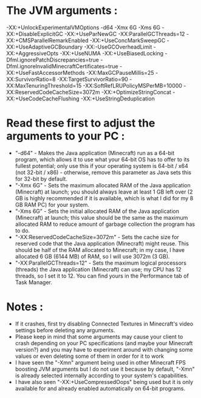 # The JVM arguments :
-XX:+UnlockExperimentalVMOptions -d64 -Xmx 6G -Xms 6G -XX:+DisableExplicitGC -XX:+UseParNewGC -XX:ParallelGCThreads=12 -XX:+CMSParallelRemarkEnabled -XX:+UseConcMarkSweepGC -XX:+UseAdaptiveGCBoundary -XX:-UseGCOverheadLimit -XX:+AggressiveOpts -XX:+UseNUMA -XX:+UseBiasedLocking -Dfml.ignorePatchDiscrepancies=true -Dfml.ignoreInvalidMinecraftCertificates=true -XX:+UseFastAccessorMethods -XX:MaxGCPauseMillis=25  -XX:SurvivorRatio=8 -XX:TargetSurvivorRatio=90 -XX:MaxTenuringThreshold=15 -XX:SoftRefLRUPolicyMSPerMB=10000 -XX:ReservedCodeCacheSize=3072m -XX:+OptimizeStringConcat -XX:+UseCodeCacheFlushing -XX:+UseStringDeduplication

# Read these first to adjust the arguments to your PC :

- "-d64" - Makes the Java application (Minecraft) run as a 64-bit program, which allows it to use what your 64-bit OS has to offer to its fullest potential; only use this if your operating system is 64-bit / x64 (not 32-bit / x86) - otherwise, remove this parameter as Java sets this for 32-bit by default.
- "-Xmx 6G" - Sets the maximum allocated RAM of the Java application (Minecraft) at launch; you should always leave at least 1 GB left over (2 GB is highly recommended if it is available, which is what I did for my 8 GB RAM PC) for your system.
- "-Xms 6G" - Sets the initial allocated RAM of the Java application (Minecraft) at launch; this value should be the same as the maximum allocated RAM to reduce amount of garbage collection the program has to do.
- "-XX:ReservedCodeCacheSize=3072m" - Sets the cache size for reserved code that the Java application (Minecraft) might reuse. This should be half of the RAM allocated to Minecraft; in my case, I have allocated 6 GB (6144 MB) of RAM, so I will use 3072m (3 GB).
- "-XX:ParallelGCThreads=12" - Sets the maximum logical processors (threads) the Java application (Minecraft) can use; my CPU has 12 threads, so I set it to 12. You can find yours in the Performance tab of Task Manager.

# Notes :
- If it crashes, first try disabling Connected Textures in Minecraft's video settings before deleting any arguments.
- Please keep in mind that some arguments may cause your client to crash depending on your PC specifications (and maybe your Minecraft version?) and you may have to experiment around with changing some values or even deleting some of them in order for it to work
- I have seen the "-Xmn" argument being used in other Minecraft FPS boosting JVM arguments but I do not use it because by default, "-Xmn" is already selected internally according to your system's capabilities.
- I have also seen "-XX:+UseCompressedOops" being used but it is only available for and already enabled automatically on 64-bit programs.
